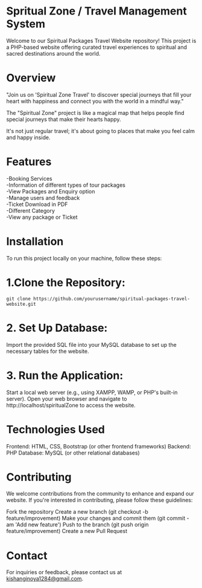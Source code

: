 # Spritual Zone / Travel Management System

Welcome to our Spiritual Packages Travel Website repository! This project is a PHP-based website offering curated travel experiences to spiritual and sacred destinations around the world.

# Overview

  "Join us on 'Spiritual Zone Travel' to discover special journeys that fill your heart with happiness and connect you with the world in a mindful way."

  The "Spiritual Zone" project is like a magical map that helps people find special journeys that make their hearts happy. 

  It's not just regular travel; it's about going to places that make you feel calm and happy inside.

# Features

  -Booking Services <br>
  -Information of different types of tour packages <br>
  -View Packages and Enquiry option <br>
  -Manage users and feedback <br>
  -Ticket Download in PDF <br>
  -Different Category <br>
  -View any package or Ticket <br>

# Installation
  To run this project locally on your machine, follow these steps:

  # 1.Clone the Repository:
    git clone https://github.com/yourusername/spiritual-packages-travel-website.git
    
  # 2. Set Up Database:

  Import the provided SQL file into your MySQL database to set up the necessary tables for the website.

  # 3. Run the Application:

  Start a local web server (e.g., using XAMPP, WAMP, or PHP's built-in server).
    Open your web browser and navigate to http://localhost/spiritualZone to access the website.
# Technologies Used

  Frontend: HTML, CSS, Bootstrap (or other frontend frameworks)
  Backend: PHP
  Database: MySQL (or other relational databases)

# Contributing
  We welcome contributions from the community to enhance and expand our website. If you're interested in contributing, please follow these guidelines:

  Fork the repository
  Create a new branch (git checkout -b feature/improvement)
  Make your changes and commit them (git commit -am 'Add new feature')
  Push to the branch (git push origin feature/improvement)
  Create a new Pull Request

# Contact
  For inquiries or feedback, please contact us at kishanginoya1284@gmail.com.
  
